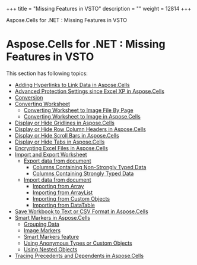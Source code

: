 +++
title = "Missing Features in VSTO" 
description = "" 
weight = 12814 
+++

Aspose.Cells for .NET : Missing Features in VSTO  

# Aspose.Cells for .NET : Missing Features in VSTO


This section has following topics:

*   [Adding Hyperlinks to Link Data in Aspose.Cells](https://docs2.aspose.com/cells/net/plugins/asposecellsnetforvsto/missingfeaturesinvsto/adding+hyperlinks+to+link+data+in+aspose.cells)
*   [Advanced Protection Settings since Excel XP in Aspose.Cells](https://docs2.aspose.com/cells/net/plugins/asposecellsnetforvsto/missingfeaturesinvsto/advanced+protection+settings+since+excel+xp+in+aspose.cells)
*   [Conversion](https://docs2.aspose.com/cells/net/plugins/asposecellsnetforvsto/missingfeaturesinvsto/conversion)
*   [Converting Worksheet](https://docs2.aspose.com/cells/net/plugins/asposecellsnetforvsto/missingfeaturesinvsto/convertingworksheet/)
    *   [Converting Worksheet to Image File By Page](https://docs2.aspose.com/cells/net/plugins/asposecellsnetforvsto/missingfeaturesinvsto/convertingworksheet/converting+worksheet+to+image+file+by+page)
    *   [Converting Worksheet to Image in Aspose.Cells](https://docs2.aspose.com/cells/net/plugins/asposecellsnetforvsto/missingfeaturesinvsto/convertingworksheet/converting+worksheet+to+image+in+aspose.cells)
*   [Display or Hide Gridlines in Aspose.Cells](https://docs2.aspose.com/cells/net/plugins/asposecellsnetforvsto/missingfeaturesinvsto/display+or+hide+gridlines+in+aspose.cells)
*   [Display or Hide Row Column Headers in Aspose.Cells](https://docs2.aspose.com/cells/net/plugins/asposecellsnetforvsto/missingfeaturesinvsto/display+or+hide+row+column+headers+in+aspose.cells)
*   [Display or Hide Scroll Bars in Aspose.Cells](https://docs2.aspose.com/cells/net/plugins/asposecellsnetforvsto/missingfeaturesinvsto/display+or+hide+scroll+bars+in+aspose.cells)
*   [Display or Hide Tabs in Aspose.Cells](https://docs2.aspose.com/cells/net/plugins/asposecellsnetforvsto/missingfeaturesinvsto/display+or+hide+tabs+in+aspose.cells)
*   [Encrypting Excel Files in Aspose.Cells](https://docs2.aspose.com/cells/net/plugins/asposecellsnetforvsto/missingfeaturesinvsto/encrypting+excel+files+in+aspose.cells)
*   [Import and Export Worksheet](https://docs2.aspose.com/cells/net/plugins/asposecellsnetforvsto/missingfeaturesinvsto/importandexportworksheet/)
    *   [Export data from document](https://docs2.aspose.com/cells/net/plugins/asposecellsnetforvsto/missingfeaturesinvsto/importandexportworksheet/exportdatafromdocument/)
        *   [Columns Containing Non-Strongly Typed Data](https://docs2.aspose.com/cells/net/plugins/asposecellsnetforvsto/missingfeaturesinvsto/importandexportworksheet/exportdatafromdocument/columns+containing+non-strongly+typed+data)
        *   [Columns Containing Strongly Typed Data](https://docs2.aspose.com/cells/net/plugins/asposecellsnetforvsto/missingfeaturesinvsto/importandexportworksheet/exportdatafromdocument/columns+containing+strongly+typed+data)
    *   [Import data from document](https://docs2.aspose.com/cells/net/plugins/asposecellsnetforvsto/missingfeaturesinvsto/importandexportworksheet/importdatafromdocument/)
        *   [Importing from Array](https://docs2.aspose.com/cells/net/plugins/asposecellsnetforvsto/missingfeaturesinvsto/importandexportworksheet/importdatafromdocument/importing+from+array)
        *   [Importing from ArrayList](https://docs2.aspose.com/cells/net/plugins/asposecellsnetforvsto/missingfeaturesinvsto/importandexportworksheet/importdatafromdocument/importing+from+arraylist)
        *   [Importing from Custom Objects](https://docs2.aspose.com/cells/net/plugins/asposecellsnetforvsto/missingfeaturesinvsto/importandexportworksheet/importdatafromdocument/importing+from+custom+objects)
        *   [Importing from DataTable](https://docs2.aspose.com/cells/net/plugins/asposecellsnetforvsto/missingfeaturesinvsto/importandexportworksheet/importdatafromdocument/importing+from+datatable)
*   [Save Workbook to Text or CSV Format in Aspose.Cells](https://docs2.aspose.com/cells/net/plugins/asposecellsnetforvsto/missingfeaturesinvsto/save+workbook+to+text+or+csv+format+in+aspose.cells)
*   [Smart Markers in Aspose.Cells](https://docs2.aspose.com/cells/net/plugins/asposecellsnetforvsto/missingfeaturesinvsto/smartmarkersinasposecells/)
    *   [Grouping Data](https://docs2.aspose.com/cells/net/plugins/asposecellsnetforvsto/missingfeaturesinvsto/smartmarkersinasposecells/grouping+data)
    *   [Image Markers](https://docs2.aspose.com/cells/net/plugins/asposecellsnetforvsto/missingfeaturesinvsto/smartmarkersinasposecells/image+markers)
    *   [Smart Markers feature](https://docs2.aspose.com/cells/net/plugins/asposecellsnetforvsto/missingfeaturesinvsto/smartmarkersinasposecells/smart+markers+feature)
    *   [Using Anonymous Types or Custom Objects](https://docs2.aspose.com/cells/net/plugins/asposecellsnetforvsto/missingfeaturesinvsto/smartmarkersinasposecells/using+anonymous+types+or+custom+objects)
    *   [Using Nested Objects](https://docs2.aspose.com/cells/net/plugins/asposecellsnetforvsto/missingfeaturesinvsto/smartmarkersinasposecells/using+nested+objects)
*   [Tracing Precedents and Dependents in Aspose.Cells](https://docs2.aspose.com/cells/net/plugins/asposecellsnetforvsto/missingfeaturesinvsto/tracing+precedents+and+dependents+in+aspose.cells)

